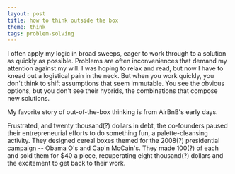 ```yaml
---
layout: post
title: how to think outside the box
theme: think
tags: problem-solving
---
```


I often apply my logic in broad sweeps, eager to work through to a solution as quickly as possible.
Problems are often inconveniences that demand my attention against my will.
I was hoping to relax and read, but now I have to knead out a logistical pain in the neck.
But when you work quickly, you don't think to shift assumptions that seem immutable.
You see the obvious options, but you don't see their hybrids, the combinations that compose new solutions.

My favorite story of out-of-the-box thinking is from AirBnB's early days.

Frustrated, and twenty thousand(?) dollars in debt, the co-founders paused their entrepreneurial efforts to do something fun, a palette-cleansing activity.
They designed cereal boxes themed for the 2008(?) presidential campaign -- Obama O's and Cap'n McCain's.
They made 100(?) of each and sold them for $40 a piece, recuperating eight thousand(?) dollars and the excitement to get back to their work.